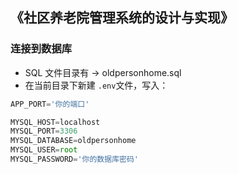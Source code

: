## 《社区养老院管理系统的设计与实现》

### 连接到数据库

* SQL 文件目录有 -> oldpersonhome.sql
* 在当前目录下新建 `.env`文件，写入：

```ts
APP_PORT='你的端口'

MYSQL_HOST=localhost
MYSQL_PORT=3306
MYSQL_DATABASE=oldpersonhome
MYSQL_USER=root
MYSQL_PASSWORD='你的数据库密码'
```
